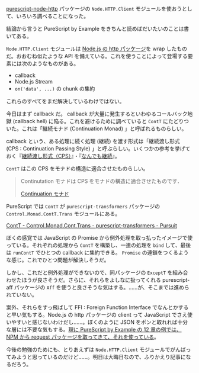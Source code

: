 [purescript-node-http](https://github.com/purescript-node/purescript-node-http) パッケージの `Node.HTTP.Client` モジュールを使おうとして、いろいろ調べることになった。

結論から言うと PureScript by Example をきちんと読めばだいたいのことは書いてある。

`Node.HTTP.Client` モジュールは [Node.js の http パッケージ](https://nodejs.org/api/http.html)を wrap したものだ。おおむね似たような API を備えている。これを使うことによって登場する要素には次のようなものがある。

- callback
- Node.js Stream
- `on('data', ...)` の chunk の集約

これらのすべてをまだ解決しているわけではない。

今日はまず callback だ。 callback が大量に発生するといわゆるコールバック地獄 (callback hell) に陥る。これを避けるために調べていると `ContT` にたどりついた。これは「継続モナド (Continuation Monad) 」と呼ばれるものらしい。

callback という、ある処理に続く処理 (継続) を渡す形式は「継続渡し形式 (CPS : Continuation Passing Style) 」と呼ぶらしい。いくつかの参考を挙げておく『[継続渡し形式（CPS）](http://www.h4.dion.ne.jp/~unkai/js/js12.html)』・『[なんでも継続](http://practical-scheme.net/docs/cont-j.html)』。

`ContT` はこの CPS をモナドの構造に適合させたものらしい。

> Continutation モナドは CPS をモナドの構造に適合させたものです．
>
> [Continuation モナド](http://www.sampou.org/haskell/a-a-monads/html/contmonad.html)

PureScript では `ContT` が `purescript-transformers` パッケージの `Control.Monad.ContT.Trans` モジュールにある。

[ContT - Control.Monad.Cont.Trans - purescript-transformers - Pursuit][pursuit-transformers-contt]

ぼくの感覚では JavaScript の Promise から例外処理を取っ払ったイメージで使っている。それぞれの処理から `ContT` を構築し、一連の処理を `bind` して、最後は `runContT` でひとつの callback に集約できる。 `Promise` の連鎖をつくるような感じ。これでひとつ問題が解決しそうだ。

しかし、これだと例外処理ができないので、同パッケージの `ExceptT` を組み合わせたほうが良さそうだ。さらに、それらをよしなに扱ってくれる purescript-aff パッケージの `Aff` を使うと良さそうな気はする。……が、そこまでは進められていない。

案外、それらをすっ飛ばして FFI : Foreign Function Interface でなんとかすると早い気もする。Node.js の http パッケージの client って JavaScript でさえ使いやすいと感じないわけだし……。ぼくのように JSON をポンと取れれば十分な層には不要な気もする。[現に PureScript by Example の 12 章の例では、NPM から request パッケージを取ってきて、それを使っている](https://github.com/paf31/purescript-book/blob/d3b9a9db05974aedb3513b0d6f80795a89e0c30e/exercises/chapter12/src/Network/HTTP/Client.js)。

今後の勉強のためにも、とりあえずは `Node.HTTP.Client` モジュールでがんばってみようと思っているのだけど……。明日は大晦日なので、ふりかえり記事になるだろう。

[pursuit-transformers-contt]: https://pursuit.purescript.org/packages/purescript-transformers/2.0.2/docs/Control.Monad.Cont.Trans#t:ContT
